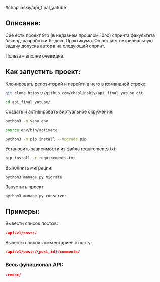 #chaplinskiy/api_final_yatube

## Описание:

Сие есть проект 9го (в недавнем прошлом 10го) спринта факультета бэкенд-разработки Яндекс.Практикума. Он решает нетривиальную задачу допуска автора на следующий спринт. 

Польза – вполне очевидна.

## Как запустить проект:

Клонировать репозиторий и перейти в него в командной строке:

```bash
git clone https://github.com/chaplinskiy/api_final_yatube.git
```

```bash
cd api_final_yatube/
```

Cоздать и активировать виртуальное окружение:

```bash
python3 -m venv env
```

```bash
source env/bin/activate
```

```bash
python3 -m pip install --upgrade pip
```

Установить зависимости из файла requirements.txt:

```bash
pip install -r requirements.txt
```

Выполнить миграции:

```bash
python3 manage.py migrate
```

Запустить проект:

```bash
python3 manage.py runserver
```
## Примеры:

Вывести список постов:

```json
/api/v1/posts/
```

Вывести список комментариев к посту:

```json
/api/v1/posts/{post_id}/comments/
```

### Весь функционал API:

```json
/redoc/
```